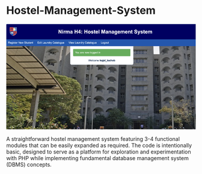# Hostel-Management-System

![HMS](home.png)

A straightforward hostel management system featuring 3-4 functional modules that can be easily expanded as required. The code is intentionally basic, designed to serve as a platform for exploration and experimentation with PHP while implementing fundamental database management system (DBMS) concepts.
